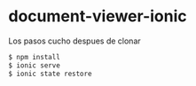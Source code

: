 # document-viewer-ionic

Los pasos cucho despues de clonar

```sh
$ npm install
$ ionic serve
$ ionic state restore
```
